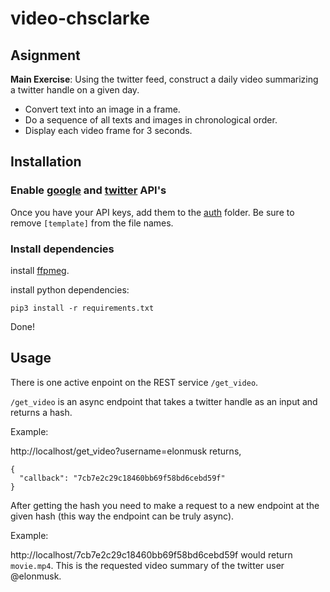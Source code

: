 # video-chsclarke 

## Asignment

__Main Exercise__:  Using the twitter feed, construct a daily video summarizing a twitter handle on a given day.

* Convert text into an image in a frame.
* Do a sequence of all texts and images in chronological order.
* Display each video frame for 3 seconds.


## Installation

### Enable [google](https://cloud.google.com/vision/docs/before-you-begin) and [twitter](https://developer.twitter.com/en/docs/basics/getting-started) API's

Once you have your API keys, add them to the [auth](https://github.com/BUEC500C1/twitter-summarizer-chsclarke/tree/master/auth) folder. Be sure to remove `[template]` from the file names.

### Install dependencies
install [ffpmeg](https://www.ffmpeg.org/).

install python dependencies:

`pip3 install -r requirements.txt`

Done!

## Usage

There is one active enpoint on the REST service `/get_video`.

`/get_video` is an async endpoint that takes a twitter handle as an input and returns a hash.

Example: 

http://localhost/get_video?username=elonmusk returns, 

```
{
  "callback": "7cb7e2c29c18460bb69f58bd6cebd59f"
}
```

After getting the hash you need to make a request to a new endpoint at the given hash (this way the endpoint can be truly async).

Example:

http://localhost/7cb7e2c29c18460bb69f58bd6cebd59f would return `movie.mp4`. This is the requested video summary of the twitter user @elonmusk.


